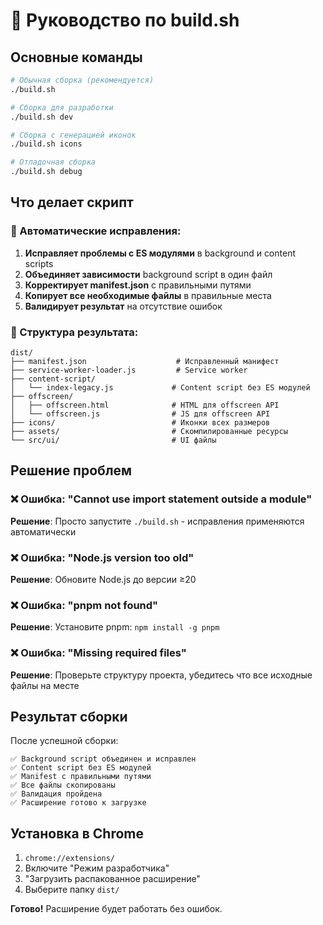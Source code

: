 # 📖 Руководство по build.sh

## Основные команды

```bash
# Обычная сборка (рекомендуется)
./build.sh

# Сборка для разработки
./build.sh dev

# Сборка с генерацией иконок
./build.sh icons

# Отладочная сборка
./build.sh debug
```

## Что делает скрипт

### 🔧 Автоматические исправления:
1. **Исправляет проблемы с ES модулями** в background и content scripts
2. **Объединяет зависимости** background script в один файл
3. **Корректирует manifest.json** с правильными путями
4. **Копирует все необходимые файлы** в правильные места
5. **Валидирует результат** на отсутствие ошибок

### 📁 Структура результата:
```
dist/
├── manifest.json                    # Исправленный манифест
├── service-worker-loader.js         # Service worker
├── content-script/
│   └── index-legacy.js             # Content script без ES модулей
├── offscreen/
│   ├── offscreen.html              # HTML для offscreen API
│   └── offscreen.js                # JS для offscreen API
├── icons/                          # Иконки всех размеров
├── assets/                         # Скомпилированные ресурсы
└── src/ui/                         # UI файлы
```

## Решение проблем

### ❌ Ошибка: "Cannot use import statement outside a module"
**Решение**: Просто запустите `./build.sh` - исправления применяются автоматически

### ❌ Ошибка: "Node.js version too old"
**Решение**: Обновите Node.js до версии ≥20

### ❌ Ошибка: "pnpm not found"
**Решение**: Установите pnpm: `npm install -g pnpm`

### ❌ Ошибка: "Missing required files"
**Решение**: Проверьте структуру проекта, убедитесь что все исходные файлы на месте

## Результат сборки

После успешной сборки:

```
✅ Background script объединен и исправлен
✅ Content script без ES модулей
✅ Manifest с правильными путями
✅ Все файлы скопированы
✅ Валидация пройдена
✅ Расширение готово к загрузке
```

## Установка в Chrome

1. `chrome://extensions/`
2. Включите "Режим разработчика"
3. "Загрузить распакованное расширение"
4. Выберите папку `dist/`

**Готово!** Расширение будет работать без ошибок.
